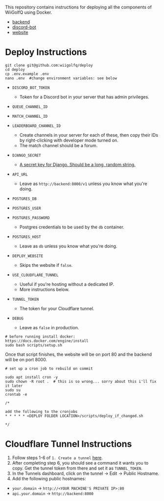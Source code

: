 This repository contains instructions for deploying all the components of WiiGolfQ using Docker.

- [backend](https://github.com/WiiGolfQ/backend)
- [discord-bot](https://github.com/WiiGolfQ/discord-bot)
- [website](https://github.com/WiiGolfQ/website)

# Deploy Instructions

```
git clone git@github.com:wiigolfq/deploy
cd deploy
cp .env.example .env
nano .env  #change environment variables: see below
```


- `DISCORD_BOT_TOKEN`
  - Token for a Discord bot in your server that has admin privileges.
- `QUEUE_CHANNEL_ID`
- `MATCH_CHANNEL_ID`
- `LEADERBOARD_CHANNEL_ID`
  - Create channels in your server for each of these, then copy their IDs by right-clicking with developer mode turned on.
  - The match channel should be a forum.
    
- `DJANGO_SECRET`
  - [A secret key for Django. Should be a long, random string.](https://docs.djangoproject.com/en/2.2/ref/settings/#std:setting-SECRET_KEY)
- `API_URL`
  - Leave as `http://backend:8000/v1` unless you know what you're doing.
- `POSTGRES_DB`
- `POSTGRES_USER`
- `POSTGRES_PASSWORD`
  - Postgres credentials to be used by the `db` container.
- `POSTGRES_HOST`
  - Leave as `db` unless you know what you're doing.
    
- `DEPLOY_WEBSITE`
  - Skips the website if `false`.
    
- `USE_CLOUDFLARE_TUNNEL`
  - Useful if you're hosting without a dedicated IP.
  - More instructions below.

- `TUNNEL_TOKEN`
  - The token for your Cloudflare tunnel.
     
- `DEBUG`
  - Leave as `false` in production.
 
 
```
# before running install docker: https://docs.docker.com/engine/install
sudo bash scripts/setup.sh
```

Once that script finishes, the website will be on port 80 and the backend will be on port 8000.

```
# set up a cron job to rebuild on commit

sudo apt install cron -y
sudo chown -R root .  # this is so wrong... sorry about this i'll fix it later
sudo su
crontab -e

/*

add the following to the cronjobs
* * * * * <DEPLOY FOLDER LOCATION>/scripts/deploy_if_changed.sh

*/
```

# Cloudflare Tunnel Instructions
1. Follow steps 1-6 of `1. Create a tunnel` [here](https://developers.cloudflare.com/cloudflare-one/connections/connect-networks/get-started/create-remote-tunnel#1-create-a-tunnel).
2. After completing step 6, you should see a command it wants you to copy. Get the tunnel token from there and set it as `TUNNEL_TOKEN`.
3. In the Tunnels dashboard, click on the tunnel -> Edit -> Public Hostname.
4. Add the following public hostnames:
  - `your.domain` -> `http://<YOUR MACHINE'S PRIVATE IP>:80`
  - `api.your.domain` -> `http://backend:8000`


